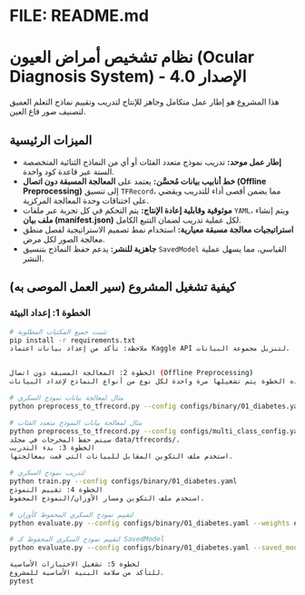 # FILE: README.md

# نظام تشخيص أمراض العيون (Ocular Diagnosis System) - الإصدار 4.0

هذا المشروع هو إطار عمل متكامل وجاهز للإنتاج لتدريب وتقييم نماذج التعلم العميق لتصنيف صور قاع العين.

## الميزات الرئيسية

- **إطار عمل موحد:** تدريب نموذج متعدد الفئات أو أي من النماذج الثنائية المتخصصة الستة عبر قاعدة كود واحدة.
- **خط أنابيب بيانات مُحسَّن:** يعتمد على **المعالجة المسبقة دون اتصال (Offline Preprocessing)** إلى تنسيق `TFRecord`، مما يضمن أقصى أداء للتدريب ويقضي على اختناقات وحدة المعالجة المركزية.
- **موثوقية وقابلية إعادة الإنتاج:** يتم التحكم في كل تجربة عبر ملفات `YAML`، ويتم إنشاء **ملف بيان (manifest.json)** لكل عملية تدريب لضمان التتبع الكامل.
- **استراتيجيات معالجة مسبقة معيارية:** استخدام نمط تصميم الاستراتيجية لفصل منطق معالجة الصور لكل مرض.
- **جاهزية للنشر:** يدعم حفظ النماذج بتنسيق `SavedModel` القياسي، مما يسهل عملية النشر.

## كيفية تشغيل المشروع (سير العمل الموصى به)

### الخطوة 1: إعداد البيئة


```bash
# تثبيت جميع المكتبات المطلوبة
pip install -r requirements.txt
ملاحظة: تأكد من إعداد بيانات اعتماد Kaggle API لتنزيل مجموعة البيانات.


الخطوة 2: المعالجة المسبقة دون اتصال (Offline Preprocessing)
هذه الخطوة يتم تشغيلها مرة واحدة لكل نوع من أنواع النماذج لإعداد البيانات.

# مثال لمعالجة بيانات نموذج السكري
python preprocess_to_tfrecord.py --config configs/binary/01_diabetes.yaml

# مثال لمعالجة بيانات النموذج متعدد الفئات
python preprocess_to_tfrecord.py --config configs/multi_class_config.yaml
سيتم حفظ المخرجات في مجلد data/tfrecords/.
الخطوة 3: بدء التدريب
استخدم ملف التكوين المقابل للبيانات التي قمت بمعالجتها.

# لتدريب نموذج السكري
python train.py --config configs/binary/01_diabetes.yaml
الخطوة 4: تقييم النموذج
استخدم ملف التكوين ومسار الأوزان/النموذج المحفوظ.

# لتقييم نموذج السكري المحفوظ كأوزان
python evaluate.py --config configs/binary/01_diabetes.yaml --weights experiments/binary/diabetes_resnet50_v4/final_model_weights.h5

# لتقييم نموذج السكري المحفوظ كـ SavedModel
python evaluate.py --config configs/binary/01_diabetes.yaml --saved_model experiments/binary/diabetes_resnet50_v4/final_model_savedmodel

لخطوة 5: تشغيل الاختبارات الأساسية
للتأكد من سلامة البنية الأساسية للمشروع.
pytest